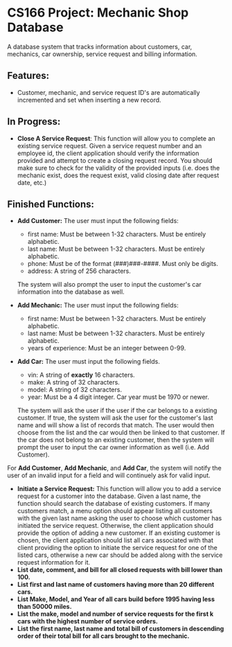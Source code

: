 # CS166 Project: Mechanic Shop Database
A database system that tracks information about customers, car, mechanics, car ownership, service request and billing information.

## Features:
 + Customer, mechanic, and service request ID's are automatically incremented and set when inserting a new record.

## In Progress:
 + **Close A Service Request**: This function will allow you to complete an existing service request. Given a service request number and an employee id, the client application should verify the information provided and attempt to create a closing request record. You should make sure to check for the validity of the provided inputs (i.e. does the mechanic exist, does the request exist, valid closing date after request date, etc.)

## Finished Functions:
 + **Add Customer:** The user must input the following fields:
   + first name: Must be between 1-32 characters. Must be entirely alphabetic.
   + last name: Must be between 1-32 characters. Must be entirely alphabetic.
   + phone: Must be of the format (###)###-####. Must only be digits.
   + address: A string of 256 characters.

   The system will also prompt the user to input the customer's car information into the database as well.

 + **Add Mechanic:** The user must input the following fields:
   + first name: Must be between 1-32 characters. Must be entirely alphabetic.
   + last name: Must be between 1-32 characters. Must be entirely alphabetic.
   + years of experience: Must be an integer between 0-99.
   
 + **Add Car:** The user must input the following fields.
   + vin: A string of **exactly** 16 characters.
   + make: A string of 32 characters.
   + model: A string of 32 characters.
   + year: Must be a 4 digit integer. Car year must be 1970 or newer.
   
   The system will ask the user if the user if the car belongs to a existing customer. If true, the system will ask the user for the customer's last name and will show a list of records that match. The user would then choose from the list and the car would then be linked to that customer. If the car does not belong to an existing customer, then the system will prompt the user to input the car owner information as well (i.e. Add Customer).
 
 For **Add Customer**, **Add Mechanic**, and **Add Car**, the system will notify the user of an invalid input for a field and will continuely ask for valid input.
 
 + **Initiate a Service Request:** This function will allow you to add a service request for a customer into the database. Given a last name, the function should search the database of existing customers. If many customers match, a menu option should appear listing all customers with the given last name asking the user to choose which customer has initiated the service request. Otherwise, the client application should provide the option of adding a new customer. If an existing customer is chosen, the client application should list all cars associated with that client providing the option to initiate the service request for one of the listed cars, otherwise a new car should be added along with the service request information for it. 
 + **List date, comment, and bill for all closed requests with bill lower than 100.**
 + **List first and last name of customers having more than 20 different cars.** 
 + **List Make, Model, and Year of all cars build before 1995 having less than 50000 miles.**
 + **List the make, model and number of service requests for the first k cars with the highest number of service orders.**
 + **List the first name, last name and total bill of customers in descending order of their total bill for all cars brought to the mechanic.**
